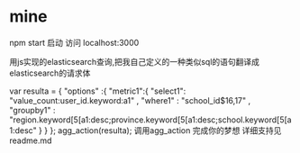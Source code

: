 # mine
npm start 启动
访问 localhost:3000




用js实现的elasticsearch查询,把我自己定义的一种类似sql的语句翻译成elasticsearch的请求体


var resulta = {
  "options" :{
    "metric1":{
      "select1": "value_count:user_id.keyword:a1" ,
      "where1" : "school_id$16,17" ,
      "groupby1" : "region.keyword[5[a1:desc;province.keyword[5[a1:desc;school.keyword[5[a1:desc"
    }
  }
};
agg_action(resulta);
调用agg_action 完成你的梦想
详细支持见readme.md
